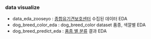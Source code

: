 ### data visualize

- data_eda_zooseyo : [종합유기견보호센터](http://www.zooseyo.or.kr/zooseyo_or_kr.html?) 수집된 데이터 EDA
- dog_breed_color_eda : dog_breed_color dataset 품종, 색깔별 EDA
- dog_breed_predict_eda : [품종 별 분류](https://github.com/Bigjob-team-12/Project/blob/master/_src/data_analysis/dog_breed_classification/dog_breed_classification.ipynb) 결과 EDA
